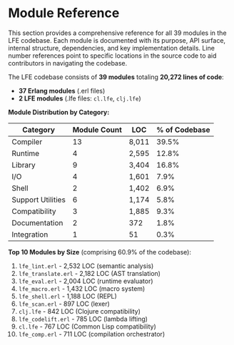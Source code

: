 # Module Reference

This section provides a comprehensive reference for all 39 modules in the LFE codebase. Each module is documented with its purpose, API surface, internal structure, dependencies, and key implementation details. Line number references point to specific locations in the source code to aid contributors in navigating the codebase.

The LFE codebase consists of **39 modules** totaling **20,272 lines of code**:

- **37 Erlang modules** (.erl files)
- **2 LFE modules** (.lfe files: `cl.lfe`, `clj.lfe`)

**Module Distribution by Category:**

| Category | Module Count | LOC | % of Codebase |
|----------|--------------|-----|---------------|
| Compiler | 13 | 8,011 | 39.5% |
| Runtime | 4 | 2,595 | 12.8% |
| Library | 9 | 3,404 | 16.8% |
| I/O | 4 | 1,601 | 7.9% |
| Shell | 2 | 1,402 | 6.9% |
| Support Utilities | 6 | 1,174 | 5.8% |
| Compatibility | 3 | 1,885 | 9.3% |
| Documentation | 2 | 372 | 1.8% |
| Integration | 1 | 51 | 0.3% |

**Top 10 Modules by Size** (comprising 60.9% of the codebase):

1. `lfe_lint.erl` - 2,532 LOC (semantic analysis)
2. `lfe_translate.erl` - 2,182 LOC (AST translation)
3. `lfe_eval.erl` - 2,004 LOC (runtime evaluator)
4. `lfe_macro.erl` - 1,432 LOC (macro system)
5. `lfe_shell.erl` - 1,188 LOC (REPL)
6. `lfe_scan.erl` - 897 LOC (lexer)
7. `clj.lfe` - 842 LOC (Clojure compatibility)
8. `lfe_codelift.erl` - 785 LOC (lambda lifting)
9. `cl.lfe` - 767 LOC (Common Lisp compatibility)
10. `lfe_comp.erl` - 711 LOC (compilation orchestrator)
